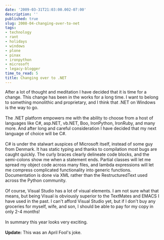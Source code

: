 ```yaml
---
date: '2009-03-31T21:03:00.002-07:00'
description: ''
published: true
slug: 2008-04-changing-over-to-net
tags:
- technology
- rant
- holidays
- windows
- plone
- pinax
- ironpython
- microsoft
- legacy-blogger
time_to_read: 5
title: Changing over to .NET
---
```


After a lot of thought and meditation I have decided that it is time for a change. This change has been in the works for a long time. I want to belong to something monolithic and proprietary, and I think that .NET on Windows is the way to go.<br /><br />The .NET platform empowers me with the ability to choose from a host of languages like C#, asp.NET, vb.NET, Boo, IronPython, IronRuby, and many more. And after long and careful consideration I have decided that my next language of choice will be C#.<br /><br />C# is under the stalwart auspices of Microsoft itself, instead of some guy from Denmark. It has static typing and thanks to compilation most bugs are caught quickly. The curly braces clearly delineate code blocks, and the semi-colons show me when a statement ends. Partial classes will let me spread my object code across many files, and lambda expressions will let me compress complicated functionality into generic functions. Documentation is done via XML rather than the RestructuredText used across the Python community.<br /><br />Of course, Visual Studio has a lot of visual elements. I am not sure what that means, but being Visual is obviously superior to the TextMates and EMACS I have used in the past. I can't afford Visual Studio yet, but if I don't buy any groceries for myself, wife, and son, I should be able to pay for my copy in only 2-4 months!<br /><br />In summary this year looks very exciting.<br /><br /><span style="font-weight: bold;">Update:</span> This was an April Fool's joke.